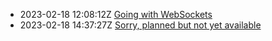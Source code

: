 * 2023-02-18 12:08:12Z [Going with WebSockets](../2)
* 2023-02-18 14:37:27Z [Sorry, planned but not yet available](../0)

